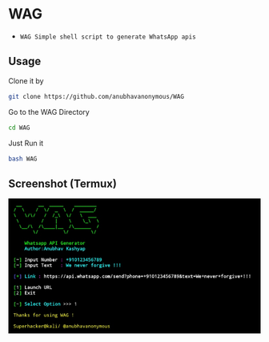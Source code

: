 # WAG 
* `WAG Simple shell script to generate WhatsApp apis`

## Usage
Clone it by
```bash
git clone https://github.com/anubhavanonymous/WAG
```
Go to the WAG Directory
```bash
cd WAG
```
Just Run it
```bash
bash WAG
```

## Screenshot (Termux)

<img src="IMG_20210318_152422.jpg"><br>
